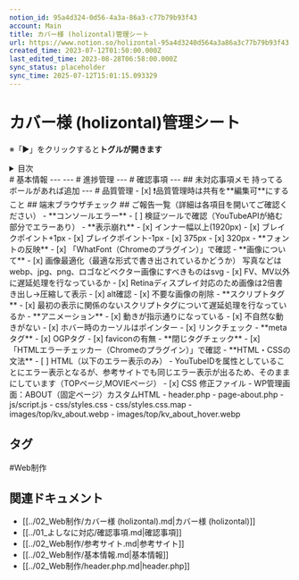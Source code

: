 ```yaml
---
notion_id: 95a4d324-0d56-4a3a-86a3-c77b79b93f43
account: Main
title: カバー様 (holizontal)管理シート
url: https://www.notion.so/holizontal-95a4d3240d564a3a86a3c77b79b93f43
created_time: 2023-07-12T01:50:00.000Z
last_edited_time: 2023-08-28T06:58:00.000Z
sync_status: placeholder
sync_time: 2025-07-12T15:01:15.093329
---
```

# カバー様 (holizontal)管理シート

※「▶︎」をクリックすると**トグルが開きます**
<details>
<summary>目次</summary>
</details>
# 基本情報
---
---
# 進捗管理
---
# 確認事項
---
## 未対応事項メモ
持ってるボールがあれば追加
---
# 品質管理
- [x] ❗️品質管理時は共有を**編集可**にすること
## 端末ブラウザチェック
## ご報告一覧（詳細は各項目を開いてご確認ください）
- **コンソールエラー**
  - [ ] 検証ツールで確認（YouTubeAPIが絡む部分でエラーあり）
- **表示崩れ**
  - [x] インナー幅以上(1920px)
  - [x] ブレイクポイント+1px
  - [x] ブレイクポイント-1px
  - [x] 375px
  - [x] 320px
- **フォントの反映**
  - [x] 「WhatFont（Chromeのプラグイン）」で確認
- **画像について**
  - [x] 画像最適化（最適な形式で書き出されているかどうか）
写真などはwebp、jpg、png、ロゴなどベクター画像にすべきものはsvg
  - [x] FV、MV以外に遅延処理を行なっているか
  - [x] Retinaディスプレイ対応のため画像は2倍書き出し→圧縮して表示
  - [x] alt確認
  - [x] 不要な画像の削除
- **スクリプトタグ**
  - [x] 最初の表示に関係のないスクリプトタグについて遅延処理を行なっているか
- **アニメーション**
  - [x] 動きが指示通りになっている
  - [x] 不自然な動きがない
  - [x] ホバー時のカーソルはポインター
  - [x] リンクチェック
- **metaタグ**
  - [x] OGPタグ
  - [x] faviconの有無
- **閉じタグチェック**
  - [x] 「HTMLエラーチェッカー（Chromeのプラグイン）」で確認
- **HTML・CSSの文法**
  - [ ] HTML（以下のエラー表示のみ）
  - YouTubeIDを属性としていることにエラー表示となるが、参考サイトでも同じエラー表示が出るため、そのままにしています（TOPページ,MOVIEページ）
  - [x] CSS
修正ファイル
- WP管理画面：ABOUT（固定ページ）カスタムHTML
- header.php
- page-about.php
- js/script.js
- css/styles.css
- css/styles.css.map
- images/top/kv_about.webp
- images/top/kv_about_hover.webp

## タグ

#Web制作 

## 関連ドキュメント

- [[../02_Web制作/カバー様 (holizontal).md|カバー様 (holizontal)]]
- [[../01_よしなに対応/確認事項.md|確認事項]]
- [[../02_Web制作/参考サイト.md|参考サイト]]
- [[../02_Web制作/基本情報.md|基本情報]]
- [[../02_Web制作/header.php.md|header.php]]
